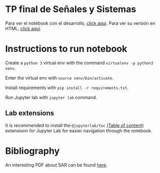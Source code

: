 # TP final de Señales y Sistemas
Para ver el notebook con el desarrollo, [click aqui](notebooks/Ejercicios.ipynb). Para ver su versión en HTML, [click aquí](Ejercicios.html).

# Instructions to run notebook
Create a `python 3` virtual env with the command `virtualenv -p python3 venv`.

Enter the virtual env with `source venv/bin/activate`.

Install requirements with `pip install -r requirements.txt`.

Run Jupyter lab with `jupyter lab` command.
## Lab extensions
It is recommended to install the `@jupyterlab/toc` [(Table of content)](https://github.com/jupyterlab/jupyterlab-toc) extensionn for Jupyter Lab for easier navigation through the notebook.

# Bibliography
An interesting PDF about SAR can be found [here](esa_sar_tutorial.pdf).
